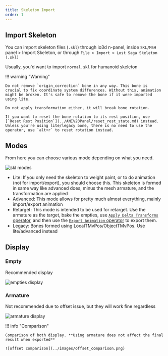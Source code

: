 ```yaml
---
title: Skeleton Import
order: 1
---
```


## Import Skeleton
You can import skeleton files (`.skl`) through io3d n-panel, inside `SKL/MSH` panel > Import Skeleton, or through `File > Import > Lost Saga Skeleton (.skl)`

Usually, you'd want to import `normal.skl` for humanoid skeleton

!!! warning "Warning"

    Do not remove `origin_correction` bone in any way. This bone is crucial to fix coordinate system differences. Without this, animation might be broken. It's safe to remove the bone if it were imported using lite.

    Do not apply transformation either, it will break bone rotation.

    If you want to reset the bone rotation to its rest position, use [`Reset Rest Position`](../ANI%20Panel/reset_rest_state.md) instead. Unless you're using lite/legacy bone, there is no need to use the operator, use `alt+r` to reset rotation instead.

## Modes
From here you can choose various mode depending on what you need.

![skl modes](../images/skl_modes.png)

- Lite: If you only need the skeleton to weight paint, or to do animation (not for import/export), you should choose this. This skeleton is formed in same way like advanced does, minus the mesh armature, and the transformation are applied
- Advanced: This mode allows for pretty much almost everything, mainly import/export animation
- Retarget: This mode is intended to be used for retarget. Use the armature as the target, bake the empties, use [`Apply Delta Transforms` operator](../ANI%20Panel/apply_delta.md), and then use the [`Export Animation` operator](../ANI%20Panel/export_animation.md) to export them.
- Legacy: Bones formed using LocalTMvPos/ObjectTMvPos. Use lite/advanced instead

## Display

### Empty
Recommended display

![empties display](../images/display_empty.png)

### Armature
Not recommended due to offset issue, but they will work fine regardless

![armature display](../images/display_armature.png)

!!! info "Comparison"

    Comparison of both display. **Using armature does not affect the final result when exported**

    ![offset comparison](../images/offset_comparison.png)